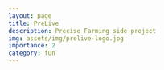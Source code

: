 ```yaml
---
layout: page
title: PreLive
description: Precise Farming side project
img: assets/img/prelive-logo.jpg
importance: 2
category: fun 
---
```

